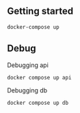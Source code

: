 ## Getting started

```bash
docker-compose up
```

## Debug

Debugging api

```bash
docker compose up api
```

Debugging db

```bash
docker compose up db
```
